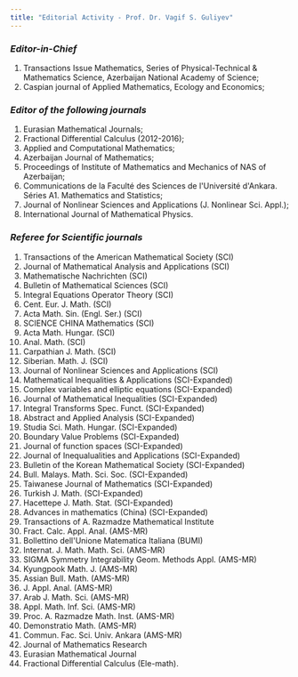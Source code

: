 ```yaml
---
title: "Editorial Activity - Prof. Dr. Vagif S. Guliyev"
---
```


### <em>Editor-in-Chief</em>

1. Transactions Issue Mathematics, Series of Physical-Technical & Mathematics Science, Azerbaijan National Academy of Science;
2. Caspian journal of Applied Mathematics, Ecology and Economics;

### <em>Editor of the following journals</em>

1. Eurasian Mathematical Journals;
2. Fractional Differential Calculus (2012-2016);
3. Applied and Computational Mathematics;
4. Azerbaijan Journal of Mathematics;
5. Proceedings of Institute of Mathematics and Mechanics of NAS of Azerbaijan;
6. Communications de la Faculté des Sciences de l'Université d'Ankara. Séries A1. Mathematics and Statistics;
7. Journal of Nonlinear Sciences and Applications (J. Nonlinear Sci. Appl.);
8. International Journal of Mathematical Physics.

### <em>Referee for Scientific journals</em>

1. Transactions of the American Mathematical Society (SCI)
2. Journal of Mathematical Analysis and Applications (SCI)
3. Mathematische Nachrichten (SCI)
4. Bulletin of Mathematical Sciences (SCI)
5. Integral Equations Operator Theory (SCI)
6. Cent. Eur. J. Math. (SCI)
7. Acta Math. Sin. (Engl. Ser.) (SCI)
8. SCIENCE CHINA Mathematics (SCI)
9. Acta Math. Hungar. (SCI)
10. Anal. Math. (SCI)
11. Carpathian J. Math. (SCI)
12. Siberian. Math. J. (SCI)
13. Journal of Nonlinear Sciences and Applications (SCI)
14. Mathematical Inequalities & Applications (SCI-Expanded)
15. Complex variables and elliptic equations (SCI-Expanded)
16. Journal of Mathematical Inequalities (SCI-Expanded)
17. Integral Transforms Spec. Funct. (SCI-Expanded)
18. Abstract and Applied Analysis (SCI-Expanded)
19. Studia Sci. Math. Hungar. (SCI-Expanded)
20. Boundary Value Problems (SCI-Expanded)
21. Journal of function spaces (SCI-Expanded)
22. Journal of Inequalualities and Applications (SCI-Expanded)
23. Bulletin of the Korean Mathematical Society (SCI-Expanded)
24. Bull. Malays. Math. Sci. Soc. (SCI-Expanded)
25. Taiwanese Journal of Mathematics (SCI-Expanded)
26. Turkish J. Math. (SCI-Expanded)
27. Hacettepe J. Math. Stat. (SCI-Expanded)
28. Advances in mathematics (China) (SCI-Expanded)
29. Transactions of A. Razmadze Mathematical Institute
30. Fract. Calc. Appl. Anal. (AMS-MR)
31. Bollettino dell'Unione Matematica Italiana (BUMI)
32. Internat. J. Math. Math. Sci. (AMS-MR)
33. SIGMA Symmetry Integrability Geom. Methods Appl. (AMS-MR)
34. Kyungpook Math. J. (AMS-MR)
35. Assian Bull. Math. (AMS-MR)
36. J. Appl. Anal. (AMS-MR)
37. Arab J. Math. Sci. (AMS-MR)
38. Appl. Math. Inf. Sci. (AMS-MR)
39. Proc. A. Razmadze Math. Inst. (AMS-MR)
40. Demonstratio Math. (AMS-MR)
41. Commun. Fac. Sci. Univ. Ankara (AMS-MR)
42. Journal of Mathematics Research
43. Eurasian Mathematical Journal
44. Fractional Differential Calculus (Ele-math).
